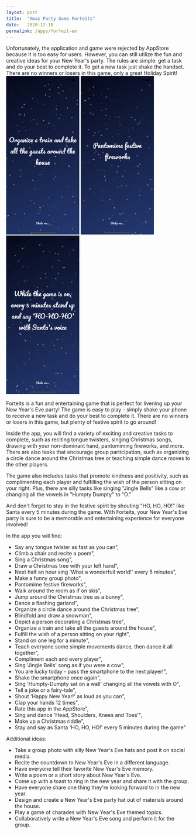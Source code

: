 ```yaml
---
layout: post
title:  "Xmas Party Game Forteits"
date:   2020-12-18
permalink: /apps/forfeit-en
---
```

Unfortunately, the application and game were rejected by AppStore because it is too easy for users. However, you can still utilize the fun and creative ideas for your New Year's party.
The rules are simple: get a task and do your best to complete it. To get a new task just shake the handset. There are no winners or losers in this game, only a great Holiday Spirit! 
<img src="/assets/images/forfeit/1.png" width="200"/>
<img src="/assets/images/forfeit/2.png" width="200"/>
<img src="/assets/images/forfeit/3.png" width="200"/>

Forteits is a fun and entertaining game that is perfect for livening up your New Year's Eve party! The game is easy to play - simply shake your phone to receive a new task and do your best to complete it. There are no winners or losers in this game, but plenty of festive spirit to go around!

Inside the app, you will find a variety of exciting and creative tasks to complete, such as reciting tongue twisters, singing Christmas songs, drawing with your non-dominant hand, pantomiming fireworks, and more. There are also tasks that encourage group participation, such as organizing a circle dance around the Christmas tree or teaching simple dance moves to the other players.

The game also includes tasks that promote kindness and positivity, such as complimenting each player and fulfilling the wish of the person sitting on your right. Plus, there are silly tasks like singing "Jingle Bells" like a cow or changing all the vowels in "Humpty Dumpty" to "O."

And don't forget to stay in the festive spirit by shouting "HO, HO, HO!" like Santa every 5 minutes during the game. With Forteits, your New Year's Eve party is sure to be a memorable and entertaining experience for everyone involved!

In the app you will find:

* Say any tongue twister as fast as you can",
* Climb a chair and recite a poem",
* Sing a Christmas song",
* Draw a Christmas tree with your left hand",
* Next half an hour sing 'What a wonderfull world!' every 5 minutes",
* Make a funny group photo",
* Pantomime festive fireworks",
* Walk around the room as if on skis",
* Jump around the Christmas tree as a bunny",
* Dance a flashing garland",
* Organize a circle dance around the Christmas tree",
* Blindfold and draw a snowman",
* Depict a person decorating a Christmas tree",
* Organize a train and take all the guests around the house",
* Fulfill the wish of a person sitting on your right",
* Stand on one leg for a minute",
* Teach everyone some simple movements dance, then dance it all together",
* Compliment each and every player",
* Sing 'Jingle Bells' song as if you were a cow",
* You are lucky today - pass the smartphone to the next player!",
* Shake the smartphone once again",
* Sing 'Humpty-Dumpty sat on a wall' changing all the vowels with O",
* Tell a joke or a fairy-tale",
* Shout 'Happy New Year!' as loud as you can",
* Clap your hands 12 times",
* Rate this app in the AppStore",
* Sing and dance 'Head, Shoulders, Knees and Toes'",
* Make up a Christmas riddle",
* Stay and say as Santa 'HO, HO, HO!' every 5 minutes during the game"

Additional ideas: 

* Take a group photo with silly New Year's Eve hats and post it on social media.
* Recite the countdown to New Year's Eve in a different language.
* Have everyone tell their favorite New Year's Eve memory.
* Write a poem or a short story about New Year's Eve.
* Come up with a toast to ring in the new year and share it with the group.
* Have everyone share one thing they're looking forward to in the new year.
* Design and create a New Year's Eve party hat out of materials around the house.
* Play a game of charades with New Year's Eve themed topics.
* Collaboratively write a New Year's Eve song and perform it for the group.
